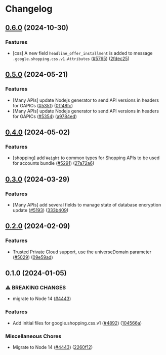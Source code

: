 # Changelog

## [0.6.0](https://github.com/googleapis/google-cloud-node/compare/css-v0.5.0...css-v0.6.0) (2024-10-30)


### Features

* [css] A new field `headline_offer_installment` is added to message `.google.shopping.css.v1.Attributes` ([#5765](https://github.com/googleapis/google-cloud-node/issues/5765)) ([2fdec25](https://github.com/googleapis/google-cloud-node/commit/2fdec25aba6fc7457e77d11ee24f2f79f262a618))

## [0.5.0](https://github.com/googleapis/google-cloud-node/compare/css-v0.4.0...css-v0.5.0) (2024-05-21)


### Features

* [Many APIs] update Nodejs generator to send API versions in headers for GAPICs ([#5351](https://github.com/googleapis/google-cloud-node/issues/5351)) ([01f48fc](https://github.com/googleapis/google-cloud-node/commit/01f48fce63ec4ddf801d59ee2b8c0db9f6fb8372))
* [Many APIs] update Nodejs generator to send API versions in headers for GAPICs ([#5354](https://github.com/googleapis/google-cloud-node/issues/5354)) ([a9784ed](https://github.com/googleapis/google-cloud-node/commit/a9784ed3db6ee96d171762308bbbcd57390b6866))

## [0.4.0](https://github.com/googleapis/google-cloud-node/compare/css-v0.3.0...css-v0.4.0) (2024-05-02)


### Features

* [shopping] add `Weight` to common types for Shopping APIs to be used for accounts bundle ([#5291](https://github.com/googleapis/google-cloud-node/issues/5291)) ([27a72a6](https://github.com/googleapis/google-cloud-node/commit/27a72a6d16079ff025b4a9ac702c6d1bffd017ce))

## [0.3.0](https://github.com/googleapis/google-cloud-node/compare/css-v0.2.0...css-v0.3.0) (2024-03-29)


### Features

* [Many APIs] add several fields to manage state of database encryption update ([#5193](https://github.com/googleapis/google-cloud-node/issues/5193)) ([333b409](https://github.com/googleapis/google-cloud-node/commit/333b40951a255ecfab249bd6e7ace5877270ec85))

## [0.2.0](https://github.com/googleapis/google-cloud-node/compare/css-v0.1.0...css-v0.2.0) (2024-02-09)


### Features

* Trusted Private Cloud support, use the universeDomain parameter  ([#5029](https://github.com/googleapis/google-cloud-node/issues/5029)) ([09e59ad](https://github.com/googleapis/google-cloud-node/commit/09e59ad6e34001a33d01894ccd5a0643f1a84883))

## 0.1.0 (2024-01-05)


### ⚠ BREAKING CHANGES

* migrate to Node 14 ([#4443](https://github.com/googleapis/google-cloud-node/issues/4443))

### Features

* Add initial files for google.shopping.css.v1 ([#4892](https://github.com/googleapis/google-cloud-node/issues/4892)) ([104566a](https://github.com/googleapis/google-cloud-node/commit/104566a4eb00aa2d91f24f98a1e0f0ec761e8471))


### Miscellaneous Chores

* Migrate to Node 14 ([#4443](https://github.com/googleapis/google-cloud-node/issues/4443)) ([2260f12](https://github.com/googleapis/google-cloud-node/commit/2260f12543d171bda95345e53475f5f0fdc45770))
